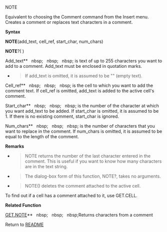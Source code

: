 NOTE

Equivalent to choosing the Comment command from the Insert menu. Creates
a comment or replaces text characters in a comment.

**Syntax**

**NOTE**(add\_text, cell\_ref, start\_char, num\_chars)

**NOTE**?( )

Add\_text**&nbsp;&nbsp;&nbsp;nbsp;&nbsp;&nbsp;&nbsp;nbsp;&nbsp;&nbsp;&nbsp;nbsp;&nbsp;is text of up to 255 characters you
want to add to a comment. Add\_text must be enclosed in quotation marks.

  - > If add\_text is omitted, it is assumed to be "" (empty text).


Cell\_ref**&nbsp;&nbsp;&nbsp;nbsp;&nbsp;&nbsp;&nbsp;nbsp;&nbsp;&nbsp;&nbsp;nbsp;&nbsp;is the cell to which you want to add
the comment text. If cell\_ref is omitted, add\_text is added to the
active cell's comment.

Start\_char**&nbsp;&nbsp;&nbsp;nbsp;&nbsp;&nbsp;&nbsp;nbsp;&nbsp;&nbsp;&nbsp;nbsp;&nbsp;is the number of the character at
which you want add\_text to be added. If start\_char is omitted, it is
assumed to be 1. If there is no existing comment, start\_char is
ignored.

Num\_chars**&nbsp;&nbsp;&nbsp;nbsp;&nbsp;&nbsp;&nbsp;nbsp;&nbsp;&nbsp;&nbsp;nbsp;&nbsp;is the number of characters that you
want to replace in the comment. If num\_chars is omitted, it is assumed
to be equal to the length of the comment.

**Remarks**

  - > NOTE returns the number of the last character entered in the
    > comment. This is useful if you want to know how many characters
    > are in the text string.

  - > The dialog-box form of this function, NOTE?, takes no arguments.

  - > NOTE() deletes the comment attached to the active cell.


To find out if a cell has a comment attached to it, use GET.CELL.

**Related Function**

[GET.NOTE](GET.NOTE.md)**&nbsp;&nbsp;&nbsp;nbsp;&nbsp;&nbsp;&nbsp;nbsp;&nbsp;&nbsp;&nbsp;nbsp;Returns characters from a comment



Return to [README](README.md)

